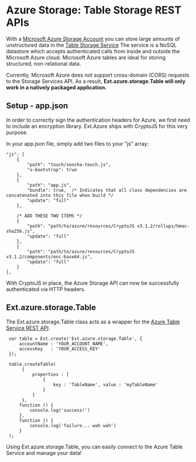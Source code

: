 # Azure Storage: Table Storage REST APIs

With a [Microsoft Azure Storage Account](https://www.windowsazure.com/en-us/documentation/services/storage/) you can store large amounts of unstructured data in the [Table Storage Service](https://www.windowsazure.com/en-us/develop/net/how-to-guides/table-services/)
The service is a NoSQL datastore which accepts authenticated calls from inside and outside the Microsoft Azure cloud. Microsoft Azure tables are ideal for storing structured, non-relational data.

Currently, Microsoft Azure does not support cross-domain (CORS) requests to the Storage Services API. As a result,
**Ext.azure.storage.Table will only work in a natively packaged application.**

## Setup - app.json

In order to correctly sign the authentication headers for Azure, we first need to include an encryption library. Ext.Azure ships with CryptoJS for this very purpose.

In your app.json file, simply add two files to your "js" array:

    "js": [
        {
            "path": "touch/sencha-touch.js",
            "x-bootstrap": true
        },
        {
            "path": "app.js",
            "bundle": true,  /* Indicates that all class dependencies are concatenated into this file when build */
            "update": "full"
        },

        /* ADD THESE TWO ITEMS */
        {
            "path": "path/to/azure/resources/CryptoJS v3.1.2/rollups/hmac-sha256.js",
            "update": "full"
        },
        {
            "path": "path/to/azure/resources/CryptoJS v3.1.2/components/enc-base64.js",
            "update": "full"
        }
    ],

With CryptoJS in place, the Azure Storage API can now be successfully authenticated via HTTP headers.

## Ext.azure.storage.Table

The Ext.azure.storage.Table class acts as a wrapper for the [Azure Table Service REST API](http://msdn.microsoft.com/en-us/library/windowsazure/dd179423).

     var table = Ext.create('Ext.azure.storage.Table', {
         accountName : 'YOUR_ACCOUNT_NAME',
         accessKey   : 'YOUR_ACCESS_KEY'
     });

     table.createTable(
          {
              properties : [
                  {
                      key : 'TableName', value : 'myTableName'
                  }
              ]
          },
         function () {
             console.log('success!')
         },
         function () {
             console.log('failure... wah wah')
         }
     );


Using Ext.azure.storage.Table, you can easily connect to the Azure Table Service and manage your data!